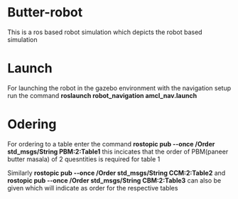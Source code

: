 # Butter-robot
This is a ros based robot simulation which depicts the robot based simulation

# Launch
For launching the robot in the gazebo environment with the navigation setup run the command **roslaunch robot_navigation amcl_nav.launch** 

# Odering
For ordering to a table enter the command **rostopic pub --once /Order std_msgs/String PBM:2:Table1** this incicates that the order of PBM(paneer butter masala) of 2 quesntities is required for table 1

Similarly **rostopic pub --once /Order std_msgs/String CCM:2:Table2** and **rostopic pub --once /Order std_msgs/String CBM:2:Table3** can also be given which will indicate as order for the respective tables
